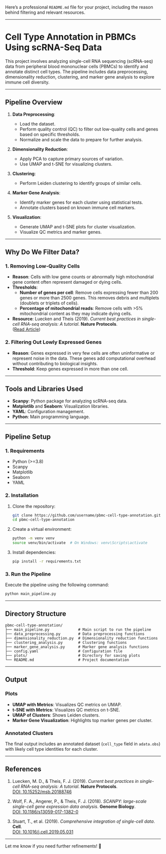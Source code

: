 Here’s a professional `README.md` file for your project, including the reason behind filtering and relevant resources.

---

# Cell Type Annotation in PBMCs Using scRNA-Seq Data

This project involves analyzing single-cell RNA sequencing (scRNA-seq) data from peripheral blood mononuclear cells (PBMCs) to identify and annotate distinct cell types. The pipeline includes data preprocessing, dimensionality reduction, clustering, and marker gene analysis to explore immune cell diversity.

---

## **Pipeline Overview**
1. **Data Preprocessing**: 
   - Load the dataset.
   - Perform quality control (QC) to filter out low-quality cells and genes based on specific thresholds.
   - Normalize and scale the data to prepare for further analysis.

2. **Dimensionality Reduction**:
   - Apply PCA to capture primary sources of variation.
   - Use UMAP and t-SNE for visualizing clusters.

3. **Clustering**:
   - Perform Leiden clustering to identify groups of similar cells.

4. **Marker Gene Analysis**:
   - Identify marker genes for each cluster using statistical tests.
   - Annotate clusters based on known immune cell markers.

5. **Visualization**:
   - Generate UMAP and t-SNE plots for cluster visualization.
   - Visualize QC metrics and marker genes.

---

## **Why Do We Filter Data?**

### **1. Removing Low-Quality Cells**
- **Reason**: Cells with low gene counts or abnormally high mitochondrial gene content often represent damaged or dying cells.
- **Thresholds**:
  - **Number of genes per cell**: Remove cells expressing fewer than 200 genes or more than 2500 genes. This removes debris and multiplets (doublets or triplets of cells).
  - **Percentage of mitochondrial reads**: Remove cells with >5% mitochondrial content as they may indicate dying cells.
- **Resource**: Luecken and Theis (2019). *Current best practices in single-cell RNA-seq analysis: A tutorial*. **Nature Protocols**.  
  ([Read Article](https://pubmed.ncbi.nlm.nih.gov/31217225/#:~:text=Mol%20Syst%20Biol.,doi%3A%2010.15252%2Fmsb.))  

### **2. Filtering Out Lowly Expressed Genes**
- **Reason**: Genes expressed in very few cells are often uninformative or represent noise in the data. These genes add computational overhead without contributing to biological insights.
- **Threshold**: Keep genes expressed in more than one cell.

---

## **Tools and Libraries Used**
- **Scanpy**: Python package for analyzing scRNA-seq data.
- **Matplotlib** and **Seaborn**: Visualization libraries.
- **YAML**: Configuration management.
- **Python**: Main programming language.

---

## **Pipeline Setup**

### **1. Requirements**
- Python (>=3.8)
- Scanpy
- Matplotlib
- Seaborn
- YAML

### **2. Installation**
1. Clone the repository:
   ```bash
   git clone https://github.com/username/pbmc-cell-type-annotation.git
   cd pbmc-cell-type-annotation
   ```
2. Create a virtual environment:
   ```bash
   python -m venv venv
   source venv/bin/activate  # On Windows: venv\Scripts\activate
   ```
3. Install dependencies:
   ```bash
   pip install -r requirements.txt
   ```

### **3. Run the Pipeline**
Execute the pipeline using the following command:
```bash
python main_pipeline.py
```

---

## **Directory Structure**

```
pbmc-cell-type-annotation/
├── main_pipeline.py             # Main script to run the pipeline
├── data_preprocessing.py        # Data preprocessing functions
├── dimensionality_reduction.py  # Dimensionality reduction functions
├── clustering_analysis.py       # Clustering functions
├── marker_gene_analysis.py      # Marker gene analysis functions
├── config.yaml                  # Configuration file
├── plots/                       # Directory for saving plots
└── README.md                    # Project documentation
```

---

## **Output**

### **Plots**
- **UMAP with Metrics**: Visualizes QC metrics on UMAP.
- **t-SNE with Metrics**: Visualizes QC metrics on t-SNE.
- **UMAP of Clusters**: Shows Leiden clusters.
- **Marker Gene Visualization**: Highlights top marker genes per cluster.

### **Annotated Clusters**
The final output includes an annotated dataset (`cell_type` field in `adata.obs`) with likely cell type identities for each cluster.

---

## **References**

1. Luecken, M. D., & Theis, F. J. (2019). *Current best practices in single-cell RNA-seq analysis: A tutorial*. **Nature Protocols**.  
   [DOI: 10.15252/msb.20188746](https://pubmed.ncbi.nlm.nih.gov/31217225/#:~:text=Mol%20Syst%20Biol.,doi%3A%2010.15252%2Fmsb.)

2. Wolf, F. A., Angerer, P., & Theis, F. J. (2018). *SCANPY: large-scale single-cell gene expression data analysis*. **Genome Biology**.  
   [DOI: 10.1186/s13059-017-1382-0](https://genomebiology.biomedcentral.com/articles/10.1186/s13059-017-1382-0)

3. Stuart, T., et al. (2019). *Comprehensive integration of single-cell data*. **Cell**.  
   [DOI: 10.1016/j.cell.2019.05.031](https://doi.org/10.1016/j.cell.2019.05.031)

---

Let me know if you need further refinements! 🌟
